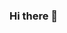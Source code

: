 ### Hi there 👋

<!--
**Evtimov-cpu/Evtimov-cpu** is a ✨ _special_ ✨ repository because its `README.md` (this file) appears on your GitHub profile.

Here are some ideas to get you started:
- 🌱 I’m currently learning South West University...
- 📫 How to reach me: ...
- 😄 Pronouns: ...
- ⚡ Fun fact: ...
-->
